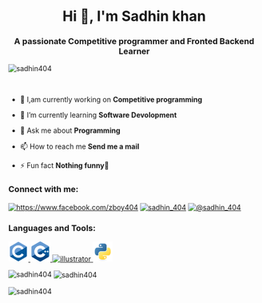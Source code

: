 <h1 align="center">Hi 👋, I'm Sadhin khan</h1>
<h3 align="center">A passionate Competitive programmer and Fronted Backend Learner</h3>

<p align="left"> <img src="https://komarev.com/ghpvc/?username=sadhin404&label=Profile%20views&color=0e75b6&style=flat" alt="sadhin404" /> </p>

<p align="left"> <a href="https://twitter.com/" target="blank"><img src="https://img.shields.io/twitter/follow/?logo=twitter&style=for-the-badge" alt="" /></a> </p>

- 🔭 I,am currently working on **Competitive programming**

- 🌱 I’m currently learning **Software Devolopment**

- 💬 Ask me about **Programming**

- 📫 How to reach me **Send me a mail**

- ⚡ Fun fact **Nothing funny🥺**

<h3 align="left">Connect with me:</h3>
<p align="left">
<a href="https://fb.com/https://www.facebook.com/zboy404" target="blank"><img align="center" src="https://raw.githubusercontent.com/rahuldkjain/github-profile-readme-generator/master/src/images/icons/Social/facebook.svg" alt="https://www.facebook.com/zboy404" height="30" width="40" /></a>
<a href="https://codeforces.com/profile/sadhin_404" target="blank"><img align="center" src="https://raw.githubusercontent.com/rahuldkjain/github-profile-readme-generator/master/src/images/icons/Social/codeforces.svg" alt="sadhin_404" height="30" width="40" /></a>
<a href="https://www.hackerearth.com/@sadhin_404" target="blank"><img align="center" src="https://raw.githubusercontent.com/rahuldkjain/github-profile-readme-generator/master/src/images/icons/Social/hackerearth.svg" alt="@sadhin_404" height="30" width="40" /></a>
</p>

<h3 align="left">Languages and Tools:</h3>
<p align="left"> <a href="https://www.cprogramming.com/" target="_blank" rel="noreferrer"> <img src="https://raw.githubusercontent.com/devicons/devicon/master/icons/c/c-original.svg" alt="c" width="40" height="40"/> </a> <a href="https://www.w3schools.com/cpp/" target="_blank" rel="noreferrer"> <img src="https://raw.githubusercontent.com/devicons/devicon/master/icons/cplusplus/cplusplus-original.svg" alt="cplusplus" width="40" height="40"/> </a> <a href="https://www.adobe.com/in/products/illustrator.html" target="_blank" rel="noreferrer"> <img src="https://www.vectorlogo.zone/logos/adobe_illustrator/adobe_illustrator-icon.svg" alt="illustrator" width="40" height="40"/> </a> <a href="https://www.python.org" target="_blank" rel="noreferrer"> <img src="https://raw.githubusercontent.com/devicons/devicon/master/icons/python/python-original.svg" alt="python" width="40" height="40"/> </a> </p>

<p><img align="left" src="https://github-readme-stats.vercel.app/api/top-langs?username=sadhin404&show_icons=true&locale=en&layout=compact" alt="sadhin404" /></p>

<p>&nbsp;<img align="center" src="https://github-readme-stats.vercel.app/api?username=sadhin404&show_icons=true&locale=en" alt="sadhin404" /></p>

<p><img align="center" src="https://github-readme-streak-stats.herokuapp.com/?user=sadhin404&" alt="sadhin404" /></p>
